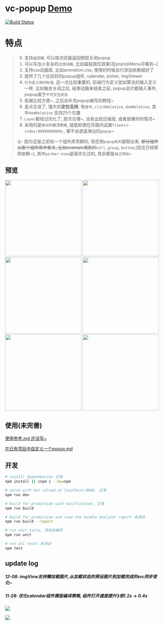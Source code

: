 # vc-popup [Demo](https://deepkolos.github.io/vc-popup/)

[![Build Status](https://travis-ci.org/deepkolos/vc-popup.svg?branch=master)](https://travis-ci.org/deepkolos/vc-popup)

# 特点

> 0. 支持`返回键`, 可以按浏览器返回按钮关闭popup
> 1. 可以写出小复杂的`过度动画`, 比如磁贴按压效果[在popUpMenu可看到~]
> 2. 支持css动画库, 比如animation.css, 使用的时候自行添加依赖就好了
> 3. 提供了几个比较好的popup组件, calendar, picker, imgViewer
> 4. `行为定义相对标准`, 这一点比较重要的, 前端行为定义犹如算法的输入定义一样, 比如触发关闭之后, 结束动画未结束之前, popup会拦截输入事件, popup属于`不可交互状态`
> 5. 拓展比较方便~, 之后会补充popup编写的教程~
> 6. 差点忘说了, 强大的**定位支持**, 有`居中`, `clickRelative`, `domRelative`, 其中`domRelative` 支持25个位置
> 7. `Layer`都经过优化了, 层次合理~, 没有出现压缩层, 或者层爆炸的情况~
> 8. 采用的是`绝对的置顶策略`, 就是即便在页面内设置`fixed`+`z-index:99999999999;`, 都不会遮盖弹出的`popup`~

> `注:` 因为这是之前给一个组件库贡献的, 现在把`popup系列`提取出来, ~~部分组件从那个组件库中拿来, 比如example用到的~~`cell`, `group`, `buttom`,(现在已经移除依赖~), 其中`picker-view`是我优化过的, 其余都是`自己写哒`~ 
 

## 预览

<div>
  <img src="https://raw.githubusercontent.com/deepkolos/vc-popup/master/static/domRelative-25-location.png" width = "250" alt="" style="display:inline-block;"/>
  <img src="https://raw.githubusercontent.com/deepkolos/vc-popup/master/static/popup-position.gif" width = "250" alt="" style="display:inline-block;"/>
  <img src="https://raw.githubusercontent.com/deepkolos/vc-popup/master/static/popup-calendar.gif" width = "250" alt="" style="display:inline-block;"/>
  <img src="https://raw.githubusercontent.com/deepkolos/vc-popup/master/static/popup-picker.gif" width = "250" alt="" style="display:inline-block;"/>
  <img src="https://raw.githubusercontent.com/deepkolos/vc-popup/master/static/popup-img-viewer2.gif" width = "250" alt="" style="display:inline-block;"/>
  <img src="https://raw.githubusercontent.com/deepkolos/vc-popup/master/static/popup-tile-press.gif" width = "250" alt="" style="display:inline-block;"/>
</div>

## 使用(未完善)

[使用参考.md 还没写~]()

[在已有项目中自定义一个popup.md](https://github.com/deepkolos/vc-popup/blob/master/doc/create-a-custom-popup.md)


## 开发

``` bash
# install dependencies 正常
npm install || cnpm i --by=npm

# serve with hot reload at localhost:8080, 正常
npm run dev

# build for production with minification, 正常
npm run build

# build for production and view the bundle analyzer report 未测试
npm run build --report

# run unit tests, 测试未编写
npm run unit

# run all tests 未测试
npm test
```

## update log

##### 12-08: imgView支持懒加载图片,从加载状态的预设图片到加载完成的src同步变化~


##### 11-28: 优化calendar组件模版编译策略, 组件打开速度提升3倍1.2s -> 0.4s

![](https://user-gold-cdn.xitu.io/2017/11/28/1600074a1f937307?imageView2/0/w/1280/h/960/format/webp/ignore-error/1)

![](https://user-gold-cdn.xitu.io/2017/11/28/1600074f84f1e54e?imageView2/0/w/1280/h/960/format/webp/ignore-error/1)